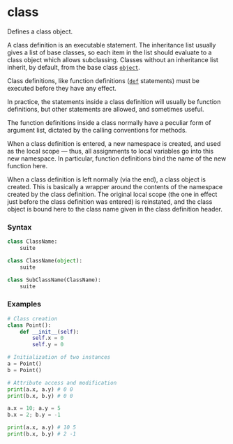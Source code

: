# class

Defines a class object.

A class definition is an executable statement. The inheritance list usually gives a list of base classes, so each item in the list should evaluate to a class object which allows subclassing. Classes without an inheritance list inherit, by default, from the base class [`object`](/abstraction/object/).

Class definitions, like function definitions ([`def`](/statements/def.md) statements) must be executed before they have any effect.

In practice, the statements inside a class definition will usually be function definitions, but other statements are allowed, and sometimes useful.

The function definitions inside a class normally have a peculiar form of argument list, dictated by the calling conventions for methods.

When a class definition is entered, a new namespace is created, and used as the local scope — thus, all assignments to local variables go into this new namespace. In particular, function definitions bind the name of the new function here.

When a class definition is left normally (via the end), a class object is created. This is basically a wrapper around the contents of the namespace created by the class definition. The original local scope (the one in effect just before the class definition was entered) is reinstated, and the class object is bound here to the class name given in the class definition header.

### Syntax

```python
class ClassName:
    suite

class ClassName(object):
    suite

class SubClassName(ClassName):
    suite
```

### Examples

```python
# Class creation
class Point():
    def __init__(self):
        self.x = 0
        self.y = 0

# Initialization of two instances
a = Point()
b = Point()

# Attribute access and modification
print(a.x, a.y) # 0 0
print(b.x, b.y) # 0 0

a.x = 10; a.y = 5
b.x = 2; b.y = -1

print(a.x, a.y) # 10 5
print(b.x, b.y) # 2 -1
```
